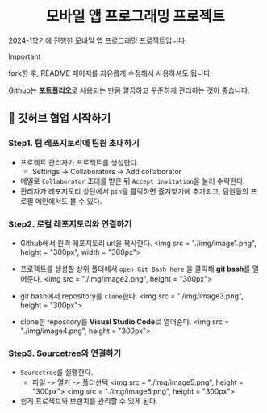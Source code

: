 <div align="center">

# 모바일 앱 프로그래밍 프로젝트

</div>

2024-1학기에 진행한 모바일 앱 프로그래밍 프로젝트입니다.

> [!IMPORTANT]
>
> fork한 후, README 페이지를 자유롭게 수정해서 사용하셔도 됩니다.
>
> Github는 **포트폴리오**로 사용되는 만큼 깔끔하고 꾸준하게 관리하는 것이 좋습니다.


## 🚨 깃허브 협업 시작하기

### Step1. 팀 레포지토리에 팀원 초대하기
- 프로젝트 관리자가 프로젝트를 생성한다.
    - Settings -> Collaborators -> Add collaborator
- 메일로 `Collaborator` 초대를 받은 뒤 `Accept invitation`을 눌러 수락한다.
- 관리자가 레포지토리 상단에서 `pin`을 클릭하면 즐겨찾기에 추가되고, 팀원들의 프로필 메인에서도 볼 수 있다.

### Step2. 로컬 레포지토리와 연결하기

- Github에서 원격 레포지토리 url을 복사한다.
    <img src = "./img/image1.png", height = "300px", width = "300px">

- 프로젝트를 생성할 상위 폴더에서 `open Git Bash here` 을 클릭해 **git bash**를 열어준다. 
    <img src = "./img/image2.png", height = "300px">
- git bash에서 repository를 `clone`한다.
    <img src = "./img/image3.png", height = "300px">

- clone한 repository를 **Visual Studio Code**로 열어준다.
    <img src = "./img/image4.png", height = "300px">

### Step3. Sourcetree와 연결하기
- `Sourcetree`를 실행한다.
    - 파일 -> 열기 -> 폴더선택
        <img src = "./img/image5.png", height = "300px">
        <img src = "./img/image6.png", height = "300px">
- 쉽게 프로젝트와 브랜치를 관리할 수 있게 된다.
